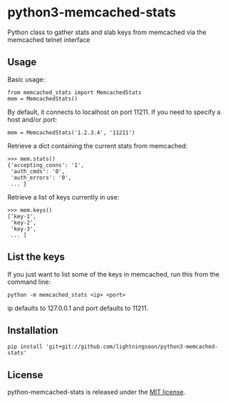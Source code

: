 # python3-memcached-stats

Python class to gather stats and slab keys from memcached via the memcached telnet interface

## Usage

Basic usage:

    from memcached_stats import MemcachedStats
    mem = MemcachedStats()

By default, it connects to localhost on port 11211. If you need to specify a host and/or port:

    mem = MemcachedStats('1.2.3.4', '11211')

Retrieve a dict containing the current stats from memcached:

    >>> mem.stats()
    {'accepting_conns': '1',
     'auth_cmds': '0',
     'auth_errors': '0',
     ... }

Retrieve a list of keys currently in use:

    >>> mem.keys()
    ['key-1',
     'key-2',
     'key-3',
     ... ]

## List the keys

If you just want to list some of the keys in memcached, run this from the command line:

    python -m memcached_stats <ip> <port>

ip defaults to 127.0.0.1 and port defaults to 11211.

## Installation

    pip install 'git+git://github.com/lightningsoon/python3-memcached-stats'

## License

python-memcached-stats is released under the [MIT license](http://creativecommons.org/licenses/MIT/).

